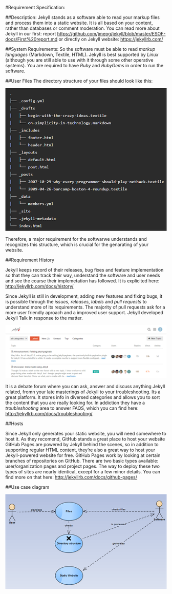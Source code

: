 #Requirement Specification:

##Description:
Jekyll stands as a software able to read your markup files and process them into a static website. It is all based on your content, rather than databases or comment moderation. You can read more about Jekyll in our first: report https://github.com/jmepg/jekyll/blob/master/ESOF-docs/First%20report.md or directly on Jekyll website: https://jekyllrb.com/

##System Requirements:
 So the software must be able to read *markup languages* (Markdown, Textile, HTML). 
Jekyll is best supported by *Linux* (although you are still able to use with it through some other operative systems). You are required  to have *Ruby* and *RubyGems* in order to run the software.

##User Files
The directory structure of your files should look like this:

![Directory Structure](./Resources/configuration.png)

Therefore, a major requirement for the softwarwe understands and recognizes this structure, which is crucial for the genarating of your website.

##Requirement History

Jekyll keeps record of their releases, bug fixes and feature implementation so that they can track their way, understand the software and user needs and see the course their implemetation has followed. It is explicited here: http://jekyllrb.com/docs/history/

Since Jekyll is still in development, adding new features and fixing bugs, it is possible through the *issues*, *releases*, *labels* and *pull requests* to understand more of its requirements. 
The majority of pull requests ask for a more user friendly aproach and a improved user support. 
Jekyll developed Jekyll Talk in response to the matter. 

![Jekyll Talk front page](./Resources/jkTalkFront.png)

It is a debate forum where you can ask, answer and discuss anything Jekyll related, fromn your late masterings of Jekyll to your troubleshooting. Its a great platform. It stores info in diversed categories and allows you to sort the content that you are really looking for. In addiction they have a *troubleshooting* area to answer FAQS, which you can find here: http://jekyllrb.com/docs/troubleshooting/

##Hosts

Since Jekyll only generates your static website, you will need somewhere to host it. As they recomend, GitHub stands a great place to host your website GitHub Pages are powered by Jekyll behind the scenes, so in addition to supporting regular HTML content, they’re also a great way to host your Jekyll-powered website for free.
GitHub Pages work by looking at certain branches of repositories on GitHub. There are two basic types available: user/organization pages and project pages. The way to deploy these two types of sites are nearly identical, except for a few minor details. You can find more on that here: http://jekyllrb.com/docs/github-pages/

##Use case diagram

![Use case Model](./Resources/use_case.png)







